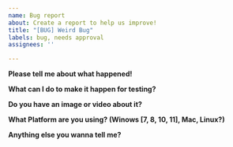 ```yaml
---
name: Bug report
about: Create a report to help us improve!
title: "[BUG] Weird Bug"
labels: bug, needs approval
assignees: ''

---
```


**Please tell me about what happened!**


**What can I do to make it happen for testing?**


**Do you have an image or video about it?**


**What Platform are you using? (Winows [7, 8, 10, 11], Mac, Linux?)**


**Anything else you wanna tell me?**
